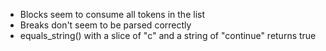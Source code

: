 - Blocks seem to consume all tokens in the list
- Breaks don't seem to be parsed correctly
- equals_string() with a slice of "c" and a string of "continue" returns true
